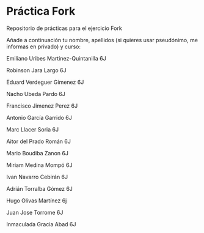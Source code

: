 # Práctica Fork
Repositorio de prácticas para el ejercicio Fork

Añade a continuación tu nombre,  apellidos (si quieres usar pseudónimo, me informas en privado)  y curso:

Emiliano Uribes Martinez-Quintanilla  6J

Robinson Jara Largo  6J

Eduard Verdeguer Gimenez  6J

Nacho Ubeda Pardo  6J

Francisco Jimenez Perez   6J

Antonio García Garrido  6J

Marc Llacer Soria 6J

Aitor del Prado Román 6J

Mario Boudiba Zanon 6J

Miriam Medina Mompó 6J

Ivan Navarro Cebirán 6J

Adrián Torralba Gómez 6J

Hugo Olivas Martínez 6j

Juan Jose Torrome 6J

Inmaculada Gracia Abad 6J